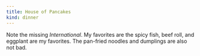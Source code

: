 ```yaml
---
title: House of Pancakes
kind: dinner
---
```

Note the missing *International*. My favorites are the spicy fish, beef roll, and eggplant are my favorites. The pan-fried noodles and dumplings are also not bad.
